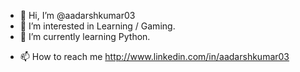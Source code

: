 - 👋 Hi, I’m @aadarshkumar03
- 👀 I’m interested in Learning / Gaming.
- 🌱 I’m currently learning Python.
<!-- - 💞️ I’m looking for Jobs. -->
- 📫 How to reach me http://www.linkedin.com/in/aadarshkumar03

<!---
aadarshkumar03/aadarshkumar03 is a ✨ special ✨ repository because its `README.md` (this file) appears on your GitHub profile.
You can click the Preview link to take a look at your changes.
--->
